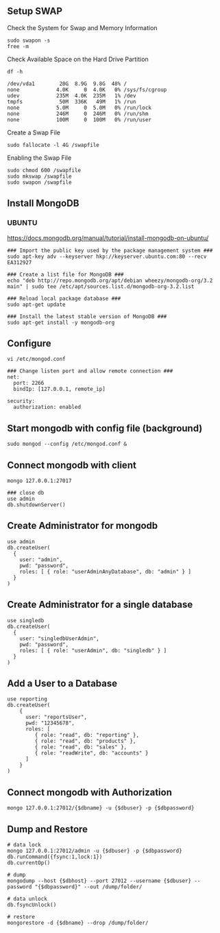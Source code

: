 ## Setup SWAP
Check the System for Swap and Memory Information
```shell
sudo swapon -s
free -m
```
Check Available Space on the Hard Drive Partition
```shell
df -h
```
```file
/dev/vda1        20G  8.9G  9.8G  48% /
none            4.0K     0  4.0K   0% /sys/fs/cgroup
udev            235M  4.0K  235M   1% /dev
tmpfs            50M  336K   49M   1% /run
none            5.0M     0  5.0M   0% /run/lock
none            246M     0  246M   0% /run/shm
none            100M     0  100M   0% /run/user
```
Create a Swap File
```shell
sudo fallocate -l 4G /swapfile
```
Enabling the Swap File
```shell
sudo chmod 600 /swapfile
sudo mkswap /swapfile
sudo swapon /swapfile
```

## Install MongoDB
### UBUNTU
https://docs.mongodb.org/manual/tutorial/install-mongodb-on-ubuntu/
```shell
### Import the public key used by the package management system ###
sudo apt-key adv --keyserver hkp://keyserver.ubuntu.com:80 --recv EA312927

### Create a list file for MongoDB ###
echo "deb http://repo.mongodb.org/apt/debian wheezy/mongodb-org/3.2 main" | sudo tee /etc/apt/sources.list.d/mongodb-org-3.2.list

### Reload local package database ###
sudo apt-get update

### Install the latest stable version of MongoDB ###
sudo apt-get install -y mongodb-org
```
## Configure
```shell
vi /etc/mongod.conf
```
```file
### Change listen port and allow remote connection ###
net:
  port: 2266
  bindIp: [127.0.0.1, remote_ip]

security:
  authorization: enabled
```

## Start mongodb with config file (background)
```shell
sudo mongod --config /etc/mongod.conf &
```

## Connect mongodb with client
```shell
mongo 127.0.0.1:27017

### close db
use admin
db.shutdownServer()
```

## Create Administrator for mongodb
```shell
use admin
db.createUser(
  {
    user: "admin",
    pwd: "password",
    roles: [ { role: "userAdminAnyDatabase", db: "admin" } ]
  }
)
```

## Create Administrator for a single database
```shell
use singledb
db.createUser(
  {
    user: "singledbUserAdmin",
    pwd: "password",
    roles: [ { role: "userAdmin", db: "singledb" } ]
  }
)
```

## Add a User to a Database
```shell
use reporting
db.createUser(
    {
      user: "reportsUser",
      pwd: "12345678",
      roles: [
         { role: "read", db: "reporting" },
         { role: "read", db: "products" },
         { role: "read", db: "sales" },
         { role: "readWrite", db: "accounts" }
      ]
    }
)
```

## Connect mongodb with Authorization
```shell
mongo 127.0.0.1:27012/{$dbname} -u {$dbuser} -p {$dbpassword}
```

## Dump and Restore
```shell
# data lock
mongo 127.0.0.1:27012/admin -u {$dbuser} -p {$dbpassword}
db.runCommand({fsync:1,lock:1})
db.currentOp()

# dump
mongodump --host {$dbhost} --port 27012 --username {$dbuser} --password "{$dbpassword}" --out /dump/folder/

# data unlock
db.fsyncUnlock()

# restore
mongorestore -d {$dbname} --drop /dump/folder/ 
```
